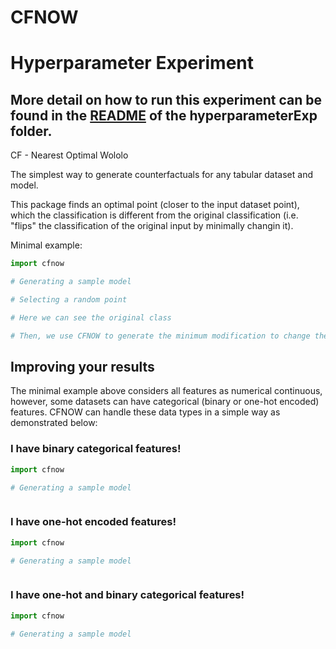 # CFNOW

# Hyperparameter Experiment
## More detail on how to run this experiment can be found in the [README](hyperparameterExp/README.md) of the hyperparameterExp folder.

CF - Nearest Optimal Wololo

The simplest way to generate counterfactuals for any tabular dataset and model.

This package finds an optimal point (closer to the  input dataset point), which the classification is different from the original classification (i.e. "flips" the classification of the original input by minimally changin it).

Minimal example:
```python
import cfnow

# Generating a sample model

# Selecting a random point

# Here we can see the original class

# Then, we use CFNOW to generate the minimum modification to change the classification

```

## Improving your results
The minimal example above considers all features as numerical continuous, however, some datasets can have categorical (binary or one-hot encoded) features. CFNOW can handle these data types in a simple way as demonstrated below:

### I have binary categorical features!
```python
import cfnow

# Generating a sample model



```

### I have one-hot encoded features!
```python
import cfnow

# Generating a sample model



```

### I have one-hot and binary categorical features!
```python
import cfnow

# Generating a sample model



```